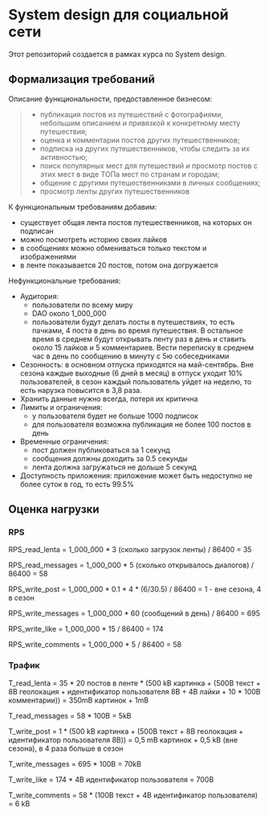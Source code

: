 # System design для социальной сети

Этот репозиторий создается в рамках курса по System design.

## Формализация требований

Описание функциональности, предоставленное бизнесом:

> - публикация постов из путешествий с фотографиями, небольшим описанием и привязкой к конкретному месту путешествия;
> - оценка и комментарии постов других путешественников;
> - подписка на других путешественников, чтобы следить за их активностью;
> - поиск популярных мест для путешествий и просмотр постов с этих мест в виде ТОПа мест по странам и городам;
> - общение с другими путешественниками в личных сообщениях;
> - просмотр ленты других путешественников

К функциональным требованиям добавим:

- существует общая лента постов путешественников, на которых он подписан
- можно посмотреть историю своих лайков
- в сообщениях можно обмениваться только текстом и изображениями
- в ленте показывается 20 постов, потом она догружается

Нефункциональные требования:

- Аудитория:
  - пользователи по всему миру
  - DAO около 1_000_000
  - пользователи будут делать посты в путешествиях, то есть пачками, 4 поста в день во время путешествия. В остальное время в среднем будут открывать ленту раз в день и ставить около 15 лайков и 5 комментариев. Вести переписку в среднем час в день по сообщению в минуту c 5ю собеседниками
- Сезонность: в основном отпуска приходятся на май-сентябрь. Вне сезона каждые выходные (6 дней в месяц) в отпуск уходит 10% пользователей, в сезон каждый пользователь уйдет на неделю, то есть нарузка повысится в 3,8 раза.
- Хранить данные нужно всегда, потеря их критична
- Лимиты и ограничения:
  - у пользователя будет не больше 1000 подписок
  - для пользователя возможна публикация не более 100 постов в день
- Временные ограничения:
  - пост должен публиковаться за 1 секунд
  - сообщения должны доходить за 0.5 секунды
  - лента должна загружаться не дольше 5 секунд
- Доступность приложения: приложение может быть недоступно не более суток в год, то есть 99.5%

## Оценка нагрузки

### RPS

RPS_read_lenta = 1_000_000 * 3 (сколько загрузок ленты) / 86400 = 35

RPS_read_messages = 1_000_000 * 5 (сколько открывалось диалогов)  / 86400 = 58

RPS_write_post = 1_000_000 * 0.1 * 4 * (6/30.5) / 86400 = 1 - вне сезона, 4 в сезон

RPS_write_messages = 1_000_000 * 60 (сообщений в день) / 86400 =  695

RPS_write_like = 1_000_000 * 15 / 86400 = 174

RPS_write_comments = 1_000_000 * 5 / 86400 =  58

### Трафик

T_read_lenta = 35 * 20 постов в ленте * (500 kB картинка + (500B текст + 8B геолокация + идентификатор пользователя 8B + 4B лайки + 10 * 100B комментарии)) = 350mB картинок + 1mB

T_read_messages = 58 * 100B = 5kB

T_write_post = 1 * (500 kB картинка + (500B текст + 8B геолокация + идентификатор пользователя 8B)) = 0,5 mB картинок + 0,5 kB (вне сезона), в 4 раза больше в сезон

T_write_messages =  695 * 100B = 70kB

T_write_like = 174 * 4B идентификатор пользователя = 700B

T_write_comments =  58 * (100B текст + 4B идентификатор пользователя) = 6 kB

